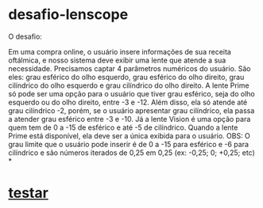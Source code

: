 # desafio-lenscope
O desafio:

Em uma compra online, o usuário insere informações de sua receita oftálmica, e nosso sistema deve exibir uma lente que atende a sua necessidade. Precisamos captar 4 parâmetros numéricos do usuário. São eles: grau esférico do olho esquerdo, grau esférico do olho direito, grau cilíndrico do olho esquerdo e grau cilíndrico do olho direito. A lente Prime só pode ser uma opção para o usuário que tiver grau esférico, seja do olho esquerdo ou do olho direito, entre -3 e -12. Além disso, ela só atende até grau cilíndrico -2, porém, se o usuário apresentar grau cilíndrico, ela passa a atender grau esférico entre -3 e -10. Já a lente Vision é uma opção para quem tem de 0 a -15 de esférico e até -5 de cilíndrico. Quando a lente Prime está disponível, ela deve ser a única exibida para o usuário. OBS: O grau limite que o usuário pode inserir é de 0 a -15 para esférico e -6 para cilíndrico e são números iterados de 0,25 em 0,25 (ex: -0,25; 0; +0,25; etc) *

<h1><a href="https://app.netlify.com/sites/lenscope-challenge/settings/general">testar</a></h1>
